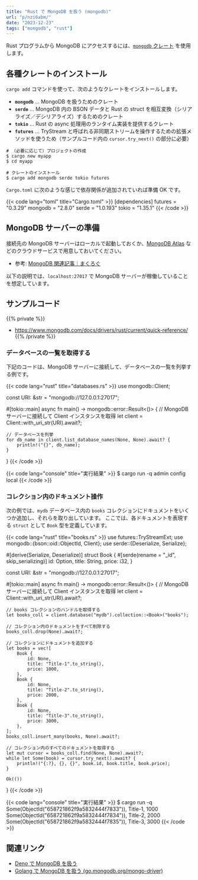 ```yaml
---
title: "Rust で MongoDB を扱う (mongodb)"
url: "p/nzi6xbm/"
date: "2023-12-23"
tags: ["mongodb", "rust"]
---
```


Rust プログラムから MongoDB にアクセスするには、[`mongodb` クレート](https://docs.rs/mongodb/latest/mongodb/) を使用します。

各種クレートのインストール
----

`cargo add` コマンドを使って、次のようなクレートをインストールします。

- __`mongodb`__ ... MongoDB を扱うためのクレート
- __`serde`__ ... MongoDB 内の BSON データと Rust の struct を相互変換（シリアライズ／デシリアライズ）するためのクレート
- __`tokio`__ ... Rust の async 処理用のランタイム実装を提供するクレート
- __`futures`__ ... TryStream と呼ばれる非同期ストリームを操作するための拡張メソッドを使うため（サンプルコード内の `cursor.try_next()` の部分に必要）

```console
# （必要に応じて）プロジェクトの作成
$ cargo new myapp
$ cd myapp

# クレートのインストール
$ cargo add mongodb serde tokio futures
```

`Cargo.toml` に次のような感じで依存関係が追加されていれば準備 OK です。

{{< code lang="toml" title="Cargo.toml" >}}
[dependencies]
futures = "0.3.29"
mongodb = "2.8.0"
serde = "1.0.193"
tokio = "1.35.1"
{{< /code >}}


MongoDB サーバーの準備
----

接続先の MongoDB サーバーはローカルで起動しておくか、[MongoDB Atlas](https://www.mongodb.com/atlas) などのクラウドサービスで用意しておいてください。

- 参考: [MongoDB 関連記事｜まくろぐ](https://maku.blog/p/qikq9o8/)

以下の説明では、`localhost:27017` で MongoDB サーバーが稼働していることを想定しています。


サンプルコード
----

{{% private %}}
- https://www.mongodb.com/docs/drivers/rust/current/quick-reference/
{{% /private %}}

### データベースの一覧を取得する

下記のコードは、MongoDB サーバーに接続して、データベースの一覧を列挙する例です。

{{< code lang="rust" title="databases.rs" >}}
use mongodb::Client;

const URI: &str = "mongodb://127.0.0.1:27017";

#[tokio::main]
async fn main() -> mongodb::error::Result<()> {
    // MongoDB サーバーに接続して Client インスタンスを取得
    let client = Client::with_uri_str(URI).await?;

    // データベースを列挙
    for db_name in client.list_database_names(None, None).await? {
        println!("{}", db_name);
    }
}
{{< /code >}}

{{< code lang="console" title="実行結果" >}}
$ cargo run -q
admin
config
local
{{< /code >}}

### コレクション内のドキュメント操作

次の例では、`mydb` データベース内の `books` コレクションにドキュメントをいくつか追加し、それらを取り出しています。
ここでは、各ドキュメントを表現する `struct` として `Book` 型を定義しています。

{{< code lang="rust" title="books.rs" >}}
use futures::TryStreamExt;
use mongodb::{bson::oid::ObjectId, Client};
use serde::{Deserialize, Serialize};

#[derive(Serialize, Deserialize)]
struct Book {
    #[serde(rename = "_id", skip_serializing)]
    id: Option<ObjectId>,
    title: String,
    price: i32,
}

const URI: &str = "mongodb://127.0.0.1:27017";

#[tokio::main]
async fn main() -> mongodb::error::Result<()> {
    // MongoDB サーバーに接続して Client インスタンスを取得
    let client = Client::with_uri_str(URI).await?;

    // books コレクションのハンドルを取得する
    let books_coll = client.database("mydb").collection::<Book>("books");

    // コレクション内のドキュメントをすべて削除する
    books_coll.drop(None).await?;

    // コレクションにドキュメントを追加する
    let books = vec![
        Book {
            id: None,
            title: "Title-1".to_string(),
            price: 1000,
        },
        Book {
            id: None,
            title: "Title-2".to_string(),
            price: 2000,
        },
        Book {
            id: None,
            title: "Title-3".to_string(),
            price: 3000,
        },
    ];
    books_coll.insert_many(books, None).await?;

    // コレクション内のすべてのドキュメントを取得する
    let mut cursor = books_coll.find(None, None).await?;
    while let Some(book) = cursor.try_next().await? {
        println!("{:?}, {}, {}", book.id, book.title, book.price);
    }

    Ok(())
}
{{< /code >}}

{{< code lang="console" title="実行結果" >}}
$ cargo run -q
Some(ObjectId("658721862f9a5832444f7833")), Title-1, 1000
Some(ObjectId("658721862f9a5832444f7834")), Title-2, 2000
Some(ObjectId("658721862f9a5832444f7835")), Title-3, 3000
{{< /code >}}


関連リンク
----

- [Deno で MongoDB を扱う](https://maku.blog/p/3pwojuj/)
- [Golang で MongoDB を扱う (go.mongodb.org/mongo-driver)](/p/uft7jv9/)

